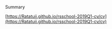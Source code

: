 Summary

[https://Ratatuii.github.io/rsschool-2019Q1-cv/cv](https://Ratatuii.github.io/rsschool-2019Q1-cv/cv)
